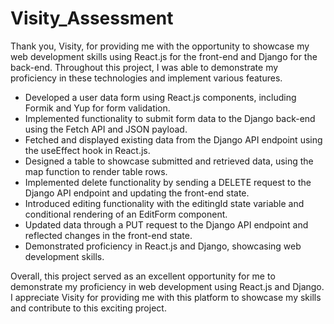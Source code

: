 # Visity_Assessment
Thank you, Visity, for providing me with the opportunity to showcase my web development skills using React.js for the front-end and Django for the back-end. Throughout this project, I was able to demonstrate my proficiency in these technologies and implement various features.

- Developed a user data form using React.js components, including Formik and Yup for form validation.
- Implemented functionality to submit form data to the Django back-end using the Fetch API and JSON payload.
- Fetched and displayed existing data from the Django API endpoint using the useEffect hook in React.js.
- Designed a table to showcase submitted and retrieved data, using the map function to render table rows.
- Implemented delete functionality by sending a DELETE request to the Django API endpoint and updating the front-end state.
- Introduced editing functionality with the editingId state variable and conditional rendering of an EditForm component.
- Updated data through a PUT request to the Django API endpoint and reflected changes in the front-end state.
- Demonstrated proficiency in React.js and Django, showcasing web development skills.

Overall, this project served as an excellent opportunity for me to demonstrate my proficiency in web development using React.js and Django. I appreciate Visity for providing me with this platform to showcase my skills and contribute to this exciting project.
